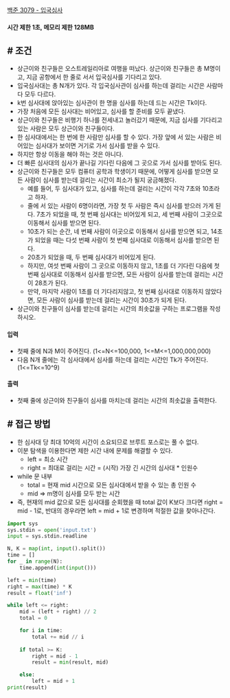 [백준 3079 - 입국심사](https://www.acmicpc.net/problem/3079)

#### **시간 제한 1초, 메모리 제한 128MB**

## **# 조건**

- 상근이와 친구들은 오스트레일리아로 여행을 떠났다. 상근이와 친구들은 총 M명이고, 지금 공항에서 한 줄로 서서 입국심사를 기다리고 있다. 
- 입국심사대는 총 N개가 있다. 각 입국심사관이 심사를 하는데 걸리는 시간은 사람마다 모두 다르다. 
- k번 심사대에 앉아있는 심사관이 한 명을 심사를 하는데 드는 시간은 Tk이다.
- 가장 처음에 모든 심사대는 비어있고, 심사를 할 준비를 모두 끝냈다. 
- 상근이와 친구들은 비행기 하나를 전세내고 놀러갔기 때문에, 지금 심사를 기다리고 있는 사람은 모두 상근이와 친구들이다. 
- 한 심사대에서는 한 번에 한 사람만 심사를 할 수 있다. 가장 앞에 서 있는 사람은 비어있는 심사대가 보이면 거기로 가서 심사를 받을 수 있다. 
- 하지만 항상 이동을 해야 하는 것은 아니다. 
- 더 빠른 심사대의 심사가 끝나길 기다린 다음에 그 곳으로 가서 심사를 받아도 된다.
- 상근이와 친구들은 모두 컴퓨터 공학과 학생이기 때문에, 어떻게 심사를 받으면 모든 사람이 심사를 받는데 걸리는 시간이 최소가 될지 궁금해졌다.
	- 예를 들어, 두 심사대가 있고, 심사를 하는데 걸리는 시간이 각각 7초와 10초라고 하자.
	- 줄에 서 있는 사람이 6명이라면, 가장 첫 두 사람은 즉시 심사를 받으러 가게 된다. 7초가 되었을 때, 첫 번째 심사대는 비어있게 되고, 세 번째 사람이 그곳으로 이동해서 심사를 받으면 된다. 
	- 10초가 되는 순간, 네 번째 사람이 이곳으로 이동해서 심사를 받으면 되고, 14초가 되었을 때는 다섯 번째 사람이 첫 번째 심사대로 이동해서 심사를 받으면 된다. 
	- 20초가 되었을 때, 두 번째 심사대가 비어있게 된다. 
	- 하지만, 여섯 번째 사람이 그 곳으로 이동하지 않고, 1초를 더 기다린 다음에 첫 번째 심사대로 이동해서 심사를 받으면, 모든 사람이 심사를 받는데 걸리는 시간이 28초가 된다. 
	- 만약, 마지막 사람이 1초를 더 기다리지않고, 첫 번째 심사대로 이동하지 않았다면, 모든 사람이 심사를 받는데 걸리는 시간이 30초가 되게 된다.
- 상근이와 친구들이 심사를 받는데 걸리는 시간의 최솟값을 구하는 프로그램을 작성하시오.

#### **입력**
- 첫째 줄에 N과 M이 주어진다. (1<=N<=100,000, 1<=M<=1,000,000,000)
- 다음 N개 줄에는 각 심사대에서 심사를 하는데 걸리는 시간인 Tk가 주어진다.(1<=Tk<=10^9)

#### **출력**
- 첫째 줄에 상근이와 친구들이 심사를 마치는데 걸리는 시간의 최솟값을 출력한다.

## **# 접근 방법**

- 한 심사대 당 최대 10억의 시간이 소요되므로 브루트 포스로는 풀 수 없다.
- 이분 탐색을 이용한다면 제한 시간 내에 문제를 해결할 수 있다.
	- left = 최소 시간
	- right = 최대로 걸리는 시간 = (시작) 가장 긴 시간의 심사대 * 인원수
- while 문 내부
	- total = 현재 mid 시간으로 모든 심사대에서 받을 수 있는 총 인원 수
	- mid => m명이 심사를 모두 받는 시간
- 즉, 현재의 mid 값으로 모든 심사대를 순회했을 때 total 값이 K보다 크다면 right = mid - 1로, 반대의 경우라면 left = mid + 1로 변경하며 적절한 값을 찾아나간다.

```python
import sys
sys.stdin = open('input.txt')
input = sys.stdin.readline

N, K = map(int, input().split())
time = []
for _ in range(N):
    time.append(int(input()))

left = min(time)
right = max(time) * K
result = float('inf')

while left <= right:
    mid = (left + right) // 2
    total = 0

    for i in time:
        total += mid // i
    
    if total >= K:
        right = mid - 1
        result = min(result, mid)

    else:
        left = mid + 1
print(result)
```